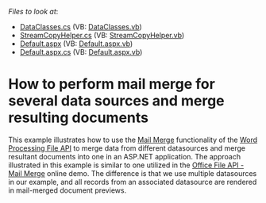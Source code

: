 <!-- default file list -->
*Files to look at*:

* [DataClasses.cs](./CS/WebSite/App_Code/DataClasses.cs) (VB: [DataClasses.vb](./VB/WebSite/App_Code/DataClasses.vb))
* [StreamCopyHelper.cs](./CS/WebSite/App_Code/StreamCopyHelper.cs) (VB: [StreamCopyHelper.vb](./VB/WebSite/App_Code/StreamCopyHelper.vb))
* [Default.aspx](./CS/WebSite/Default.aspx) (VB: [Default.aspx.vb](./VB/WebSite/Default.aspx.vb))
* [Default.aspx.cs](./CS/WebSite/Default.aspx.cs) (VB: [Default.aspx.vb](./VB/WebSite/Default.aspx.vb))
<!-- default file list end -->
# How to perform mail merge for several data sources and merge resulting documents


<p>This example illustrates how to use the <a href="http://documentation.devexpress.com/#DocumentServer/CustomDocument15278">Mail Merge</a> functionality of the <a href="http://documentation.devexpress.com/#DocumentServer/CustomDocument15092">Word Processing File API</a> to merge data from different datasources and merge resultant documents into one in an ASP.NET application. The approach illustrated in this example is similar to one utilized in the <a href="http://demos.devexpress.com/ASPxDocumentServerDemos/RichEdit/RichEditMailMerge.aspx">Office File API - Mail Merge</a> online demo. The difference is that we use multiple datasources in our example, and all records from an associated datasource are rendered in mail-merged document previews.</p>

<br/>


